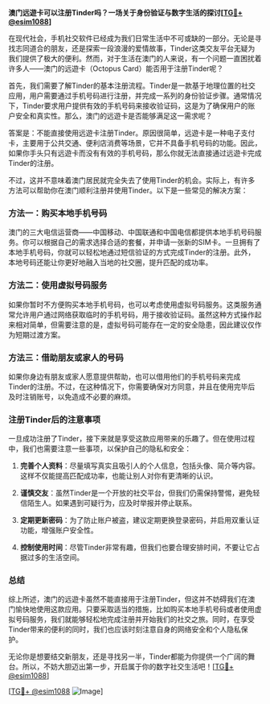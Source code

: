 **澳门远遊卡可以注册Tinder吗？一场关于身份验证与数字生活的探讨[[TG💪+ @esim1088](https://t.me/s/esim1088)]**

在现代社会，手机社交软件已经成为我们日常生活中不可或缺的一部分。无论是寻找志同道合的朋友，还是探索一段浪漫的爱情故事，Tinder这类交友平台无疑为我们提供了极大的便利。然而，对于生活在澳门的人来说，有一个问题一直困扰着许多人——澳门的远遊卡（Octopus Card）能否用于注册Tinder呢？

首先，我们需要了解Tinder的基本注册流程。Tinder是一款基于地理位置的社交应用，用户需要通过手机号码进行注册，并完成一系列的身份验证步骤。通常情况下，Tinder要求用户提供有效的手机号码来接收验证码，这是为了确保用户的账户安全和真实性。那么，澳门的远遊卡是否能够满足这一需求呢？

答案是：不能直接使用远遊卡注册Tinder。原因很简单，远遊卡是一种电子支付卡，主要用于公共交通、便利店消费等场景，它并不具备手机号码的功能。因此，如果你手头只有远遊卡而没有有效的手机号码，那么你就无法直接通过远遊卡完成Tinder的注册。

不过，这并不意味着澳门居民就完全失去了使用Tinder的机会。实际上，有许多方法可以帮助你在澳门顺利注册并使用Tinder。以下是一些常见的解决方案：

### 方法一：购买本地手机号码

澳门的三大电信运营商——中国移动、中国联通和中国电信都提供本地手机号码服务。你可以根据自己的需求选择合适的套餐，并申请一张新的SIM卡。一旦拥有了本地手机号码，你就可以轻松地通过短信验证的方式完成Tinder的注册。此外，本地号码还能让你更好地融入当地的社交圈，提升匹配的成功率。

### 方法二：使用虚拟号码服务

如果你暂时不方便购买本地手机号码，也可以考虑使用虚拟号码服务。这类服务通常允许用户通过网络获取临时的手机号码，用于接收验证码。虽然这种方式操作起来相对简单，但需要注意的是，虚拟号码可能存在一定的安全隐患，因此建议仅作为短期过渡方案。

### 方法三：借助朋友或家人的号码

如果你身边有朋友或家人愿意提供帮助，也可以借用他们的手机号码来完成Tinder的注册。不过，在这种情况下，你需要确保对方同意，并且在使用完毕后及时注销账号，以免造成不必要的麻烦。

### 注册Tinder后的注意事项

一旦成功注册了Tinder，接下来就是享受这款应用带来的乐趣了。但在使用过程中，我们也需要注意一些事项，以保护自己的隐私和安全：

1. **完善个人资料**：尽量填写真实且吸引人的个人信息，包括头像、简介等内容。这样不仅能提高匹配成功率，也能让别人对你有更清晰的认识。
   
2. **谨慎交友**：虽然Tinder是一个开放的社交平台，但我们仍需保持警惕，避免轻信陌生人。如果遇到可疑行为，应及时举报并停止联系。

3. **定期更新密码**：为了防止账户被盗，建议定期更换登录密码，并启用双重认证功能，增强账户安全性。

4. **控制使用时间**：尽管Tinder非常有趣，但我们也要合理安排时间，不要让它占据过多的生活空间。

### 总结

综上所述，澳门的远遊卡虽然不能直接用于注册Tinder，但这并不妨碍我们在澳门愉快地使用这款应用。只要采取适当的措施，比如购买本地手机号码或者使用虚拟号码服务，我们就能够轻松地完成注册并开始我们的社交之旅。同时，在享受Tinder带来的便利的同时，我们也应该时刻注意自身的网络安全和个人隐私保护。

无论你是想要结交新朋友，还是寻找另一半，Tinder都能为你提供一个广阔的舞台。所以，不妨大胆迈出第一步，开启属于你的数字社交生活吧！[[TG💪+ @esim1088](https://t.me/s/esim1088)]

[[TG💪+ @esim1088](https://t.me/s/esim1088) ![Image](https://i.postimg.cc/4NQfJmqS/Snipaste-2025-05-13-00-14-12.png)]